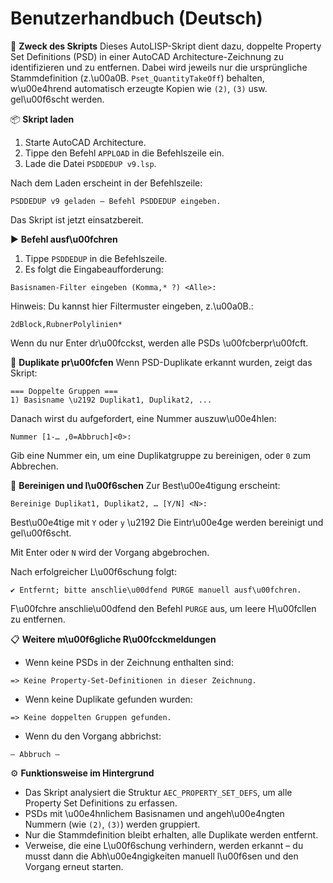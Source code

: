 # Benutzerhandbuch (Deutsch)

🎯 **Zweck des Skripts**
Dieses AutoLISP-Skript dient dazu, doppelte Property Set Definitions (PSD) in einer AutoCAD Architecture-Zeichnung zu identifizieren und zu entfernen. Dabei wird jeweils nur die ursprüngliche Stammdefinition (z.\u00a0B. `Pset_QuantityTakeOff`) behalten, w\u00e4hrend automatisch erzeugte Kopien wie `(2)`, `(3)` usw. gel\u00f6scht werden.

📦 **Skript laden**
1. Starte AutoCAD Architecture.
2. Tippe den Befehl `APPLOAD` in die Befehlszeile ein.
3. Lade die Datei `PSDDEDUP v9.lsp`.

Nach dem Laden erscheint in der Befehlszeile:
```
PSDDEDUP v9 geladen – Befehl PSDDEDUP eingeben.
```
Das Skript ist jetzt einsatzbereit.

▶️ **Befehl ausf\u00fchren**
1. Tippe `PSDDEDUP` in die Befehlszeile.
2. Es folgt die Eingabeaufforderung:
```
Basisnamen-Filter eingeben (Komma,* ?) <Alle>:
```
Hinweis: Du kannst hier Filtermuster eingeben, z.\u00a0B.:
```
2dBlock,RubnerPolylinien*
```
Wenn du nur Enter dr\u00fcckst, werden alle PSDs \u00fcberpr\u00fcft.

🔎 **Duplikate pr\u00fcfen**
Wenn PSD-Duplikate erkannt wurden, zeigt das Skript:
```
=== Doppelte Gruppen ===
1) Basisname \u2192 Duplikat1, Duplikat2, ...
```
Danach wirst du aufgefordert, eine Nummer auszuw\u00e4hlen:
```
Nummer [1-… ,0=Abbruch]<0>:
```
Gib eine Nummer ein, um eine Duplikatgruppe zu bereinigen, oder `0` zum Abbrechen.

🧹 **Bereinigen und l\u00f6schen**
Zur Best\u00e4tigung erscheint:
```
Bereinige Duplikat1, Duplikat2, … [Y/N] <N>:
```
Best\u00e4tige mit `Y` oder `y` \u2192 Die Eintr\u00e4ge werden bereinigt und gel\u00f6scht.

Mit Enter oder `N` wird der Vorgang abgebrochen.

Nach erfolgreicher L\u00f6schung folgt:
```
✔ Entfernt; bitte anschlie\u00dfend PURGE manuell ausf\u00fchren.
```
F\u00fchre anschlie\u00dfend den Befehl `PURGE` aus, um leere H\u00fcllen zu entfernen.

📋 **Weitere m\u00f6gliche R\u00fcckmeldungen**
- Wenn keine PSDs in der Zeichnung enthalten sind:
```
=> Keine Property-Set-Definitionen in dieser Zeichnung.
```
- Wenn keine Duplikate gefunden wurden:
```
=> Keine doppelten Gruppen gefunden.
```
- Wenn du den Vorgang abbrichst:
```
— Abbruch —
```

⚙️ **Funktionsweise im Hintergrund**
- Das Skript analysiert die Struktur `AEC_PROPERTY_SET_DEFS`, um alle Property Set Definitions zu erfassen.
- PSDs mit \u00e4hnlichem Basisnamen und angeh\u00e4ngten Nummern (wie `(2)`, `(3)`) werden gruppiert.
- Nur die Stammdefinition bleibt erhalten, alle Duplikate werden entfernt.
- Verweise, die eine L\u00f6schung verhindern, werden erkannt – du musst dann die Abh\u00e4ngigkeiten manuell l\u00f6sen und den Vorgang erneut starten.


